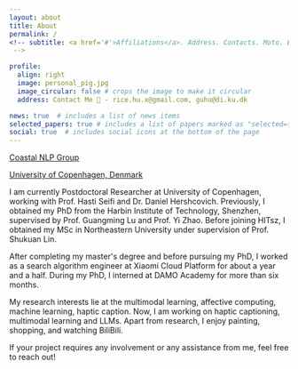 ```yaml
---
layout: about
title: About
permalink: /
<!-- subtitle: <a href='#'>Affiliations</a>. Address. Contacts. Moto. Etc.
 -->

profile:
  align: right
  image: personal_pig.jpg
  image_circular: false # crops the image to make it circular
  address: Contact Me 🔎 - rice.hu.x@gmail.com, guhu@di.ku.dk

news: true  # includes a list of news items
selected_papers: true # includes a list of papers marked as "selected={true}"
social: true  # includes social icons at the bottom of the page
---
```

[Coastal NLP Group](https://coastalcph.github.io/)

[University of Copenhagen, Denmark](https://di.ku.dk/english/)


I am currently Postdoctoral Researcher at University of Copenhagen, working with Prof. Hasti Seifi and Dr. Daniel Hershcovich. Previously, I obtained my PhD from the Harbin Institute of Technology, Shenzhen, supervised by Prof. Guangming Lu and Prof. Yi Zhao. Before joining HITsz, I obtained my MSc in Northeastern University under supervision of Prof. Shukuan Lin. 

After completing my master's degree and before pursuing my PhD, I worked as a search algorithm engineer at Xiaomi Cloud Platform for about a year and a half. During my PhD, I interned at DAMO Academy for more than six months.

My research interests lie at the multimodal learning, affective computing, machine learning, haptic caption. Now, I am working on haptic captioning, multimodal learning and LLMs. Apart from research, I enjoy painting, shopping, and watching BiliBili.

If your project requires any involvement or any assistance from me, feel free to reach out!